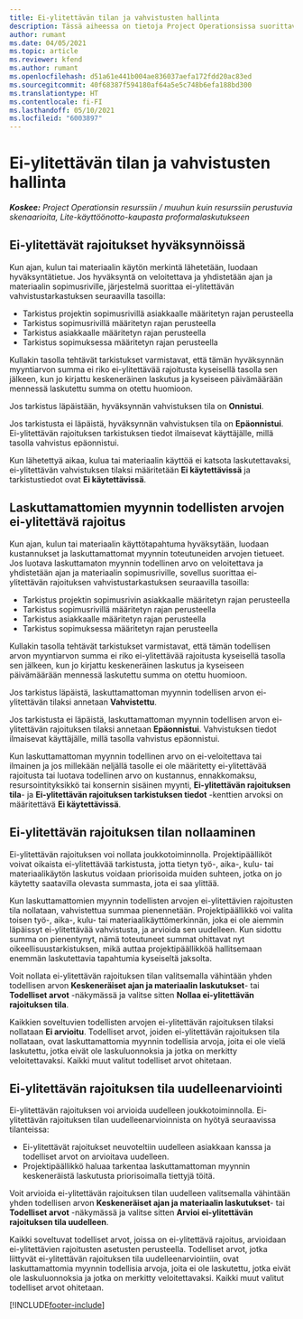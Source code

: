 ```yaml
---
title: Ei-ylitettävän tilan ja vahvistusten hallinta
description: Tässä aiheessa on tietoja Project Operationsissa suorittavista ei-ylitettävän rajoituksen tarkistuksesta.
author: rumant
ms.date: 04/05/2021
ms.topic: article
ms.reviewer: kfend
ms.author: rumant
ms.openlocfilehash: d51a61e441b004ae836037aefa172fdd20ac83ed
ms.sourcegitcommit: 40f68387f594180af64a5e5c748b6efa188bd300
ms.translationtype: HT
ms.contentlocale: fi-FI
ms.lasthandoff: 05/10/2021
ms.locfileid: "6003897"
---
```

# <a name="manage-not-to-exceed-status-and-validations"></a>Ei-ylitettävän tilan ja vahvistusten hallinta 

_**Koskee:** Project Operationsin resurssiin / muuhun kuin resurssiin perustuvia skenaarioita, Lite-käyttöönotto-kaupasta proformalaskutukseen_

## <a name="not-to-exceed-on-approvals"></a>Ei-ylitettävät rajoitukset hyväksynnöissä

Kun ajan, kulun tai materiaalin käytön merkintä lähetetään, luodaan hyväksyntätietue. Jos hyväksyntä on veloitettava ja yhdistetään ajan ja materiaalin sopimusriville, järjestelmä suorittaa ei-ylitettävän vahvistustarkastuksen seuraavilla tasoilla:

  - Tarkistus projektin sopimusrivillä asiakkaalle määritetyn rajan perusteella
  - Tarkistus sopimusrivillä määritetyn rajan perusteella
  - Tarkistus asiakkaalle määritetyn rajan perusteella
  - Tarkistus sopimuksessa määritetyn rajan perusteella

Kullakin tasolla tehtävät tarkistukset varmistavat, että tämän hyväksynnän myyntiarvon summa ei riko ei-ylitettävää rajoitusta kyseisellä tasolla sen jälkeen, kun jo kirjattu keskeneräinen laskutus ja kyseiseen päivämäärään mennessä laskutettu summa on otettu huomioon.

Jos tarkistus läpäistään, hyväksynnän vahvistuksen tila on **Onnistui**.

Jos tarkistusta ei läpäistä, hyväksynnän vahvistuksen tila on **Epäonnistui**. Ei-ylitettävän rajoituksen tarkistuksen tiedot ilmaisevat käyttäjälle, millä tasolla vahvistus epäonnistui.

Kun lähetettyä aikaa, kulua tai materiaalin käyttöä ei katsota laskutettavaksi, ei-ylitettävän vahvistuksen tilaksi määritetään **Ei käytettävissä** ja tarkistustiedot ovat **Ei käytettävissä**.

## <a name="not-to-exceed-on-unbilled-sales-actuals"></a>Laskuttamattomien myynnin todellisten arvojen ei-ylitettävä rajoitus

Kun ajan, kulun tai materiaalin käyttötapahtuma hyväksytään, luodaan kustannukset ja laskuttamattomat myynnin toteutuneiden arvojen tietueet. Jos luotava laskuttamaton myynnin todellinen arvo on veloitettava ja yhdistetään ajan ja materiaalin sopimusriville, sovellus suorittaa ei-ylitettävän rajoituksen vahvistustarkastuksen seuraavilla tasoilla:

  - Tarkistus projektin sopimusrivin asiakkaalle määritetyn rajan perusteella
  - Tarkistus sopimusrivillä määritetyn rajan perusteella
  - Tarkistus asiakkaalle määritetyn rajan perusteella
  - Tarkistus sopimuksessa määritetyn rajan perusteella

Kullakin tasolla tehtävät tarkistukset varmistavat, että tämän todellisen arvon myyntiarvon summa ei riko ei-ylitettävää rajoitusta kyseisellä tasolla sen jälkeen, kun jo kirjattu keskeneräinen laskutus ja kyseiseen päivämäärään mennessä laskutettu summa on otettu huomioon.

Jos tarkistus läpäistä, laskuttamattoman myynnin todellisen arvon ei-ylitettävän tilaksi annetaan **Vahvistettu**.

Jos tarkistusta ei läpäistä, laskuttamattoman myynnin todellisen arvon ei-ylitettävän rajoituksen tilaksi annetaan **Epäonnistui**. Vahvistuksen tiedot ilmaisevat käyttäjälle, millä tasolla vahvistus epäonnistui.

Kun laskuttamattoman myynnin todellinen arvo on ei-veloitettava tai ilmainen ja jos millekään neljällä tasolle ei ole määritetty ei-ylitettävää rajoitusta tai luotava todellinen arvo on kustannus, ennakkomaksu, resursointityksikkö tai konsernin sisäinen myynti, **Ei-ylitettävän rajoituksen tila**- ja **Ei-ylitettävän rajoituksen tarkistuksen tiedot** -kenttien arvoksi on määritettävä **Ei käytettävissä**.

## <a name="reset-the-not-to-exceed-status"></a>Ei-ylitettävän rajoituksen tilan nollaaminen

Ei-ylitettävän rajoituksen voi nollata joukkotoiminnolla. Projektipäälliköt voivat oikaista ei-ylitettävää tarkistusta, jotta tietyn työ-, aika-, kulu- tai materiaalikäytön laskutus voidaan priorisoida muiden suhteen, jotka on jo käytetty saatavilla olevasta summasta, jota ei saa ylittää.

Kun laskuttamattomien myynnin todellisten arvojen ei-ylitettävien rajoitusten tila nollataan, vahvistettua summaa pienennetään. Projektipäällikkö voi valita toisen työ-, aika-, kulu- tai materiaalikäyttömerkinnän, joka ei ole aiemmin läpäissyt ei-ylitettävää vahvistusta, ja arvioida sen uudelleen. Kun sidottu summa on pienentynyt, nämä toteutuneet summat ohittavat nyt oikeellisuustarkistuksen, mikä auttaa projektipäällikköä hallitsemaan enemmän laskutettavia tapahtumia kyseiseltä jaksolta.

Voit nollata ei-ylitettävän rajoituksen tilan valitsemalla vähintään yhden todellisen arvon **Keskeneräiset ajan ja materiaalin laskutukset**- tai **Todelliset arvot** -näkymässä ja valitse sitten **Nollaa ei-ylitettävän rajoituksen tila**.

Kaikkien soveltuvien todellisten arvojen ei-ylitettävän rajoituksen tilaksi nollataan **Ei arvioitu**. Todelliset arvot, joiden ei-ylitettävän rajoituksen tila nollataan, ovat laskuttamattomia myynnin todellisia arvoja, joita ei ole vielä laskutettu, jotka eivät ole laskuluonnoksia ja jotka on merkitty veloitettavaksi. Kaikki muut valitut todelliset arvot ohitetaan.

## <a name="reevaluate-not-to-exceed-status"></a>Ei-ylitettävän rajoituksen tila uudelleenarviointi

Ei-ylitettävän rajoituksen voi arvioida uudelleen joukkotoiminnolla. Ei-ylitettävän rajoituksen tilan uudelleenarvioinnista on hyötyä seuraavissa tilanteissa:

  - Ei-ylitettävät rajoitukset neuvoteltiin uudelleen asiakkaan kanssa ja todelliset arvot on arvioitava uudelleen.
  - Projektipäällikkö haluaa tarkentaa laskuttamattoman myynnin keskeneräistä laskutusta priorisoimalla tiettyjä töitä.

Voit arvioida ei-ylitettävän rajoituksen tilan uudelleen valitsemalla vähintään yhden todellisen arvon **Keskeneräiset ajan ja materiaalin laskutukset**- tai **Todelliset arvot** -näkymässä ja valitse sitten **Arvioi ei-ylitettävän rajoituksen tila uudelleen**.

Kaikki soveltuvat todelliset arvot, joissa on ei-ylitettävä rajoitus, arvioidaan ei-ylitettävien rajoitusten asetusten perusteella. Todelliset arvot, jotka liittyvät ei-ylitettävän rajoituksen tila uudelleenarviointiin, ovat laskuttamattomia myynnin todellisia arvoja, joita ei ole laskutettu, jotka eivät ole laskuluonnoksia ja jotka on merkitty veloitettavaksi. Kaikki muut valitut todelliset arvot ohitetaan.


[!INCLUDE[footer-include](../../includes/footer-banner.md)]
